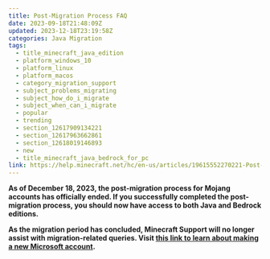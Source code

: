 ```yaml
---
title: Post-Migration Process FAQ
date: 2023-09-18T21:48:09Z
updated: 2023-12-18T23:19:58Z
categories: Java Migration
tags:
  - title_minecraft_java_edition
  - platform_windows_10
  - platform_linux
  - platform_macos
  - category_migration_support
  - subject_problems_migrating
  - subject_how_do_i_migrate
  - subject_when_can_i_migrate
  - popular
  - trending
  - section_12617909134221
  - section_12617963662861
  - section_12618019146893
  - new
  - title_minecraft_java_bedrock_for_pc
link: https://help.minecraft.net/hc/en-us/articles/19615552270221-Post-Migration-Process-FAQ
---
```


**As of December 18, 2023, the post-migration process for Mojang accounts has officially ended. If you successfully completed the post-migration process, you should now have access to both Java and Bedrock editions.**

**As the migration period has concluded, Minecraft Support will no longer assist with migration-related queries. Visit [this link to learn about making a new Microsoft account](https://support.microsoft.com/en-us/account-billing/how-to-create-a-new-microsoft-account-a84675c3-3e9e-17cf-2911-3d56b15c0aaf).**
